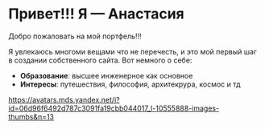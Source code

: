 # Привет!!! Я — Анастасия

Добро пожаловать на мой портфель!!!

Я увлекаюсь многоми вещами что не перечесть, и это мой первый шаг в создании собственного сайта. Вот немного о себе:

- **Образование**: высшее инженерное как основное 
- **Интересы**: путешествия, философия, архитекрура, космос и тд

https://avatars.mds.yandex.net/i?id=06d96f6492d787c3091fa19cbb044017_l-10555888-images-thumbs&n=13
